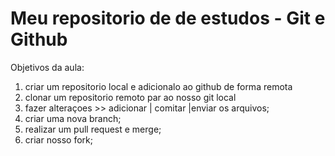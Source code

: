 # Meu repositorio de  de estudos - Git e Github

Objetivos da aula:
1. criar um repositorio local e adicionalo ao github de forma remota 
2. clonar um repositorio remoto par ao nosso git local
3. fazer alteraçoes >> adicionar | comitar |enviar os arquivos;
4. criar uma nova  branch;
5. realizar um pull request e merge;
7. criar nosso fork;
